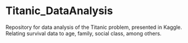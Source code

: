 # Titanic_DataAnalysis
Repository for data analysis of the Titanic problem, presented in Kaggle. Relating survival data to age, family, social class, among others. 
